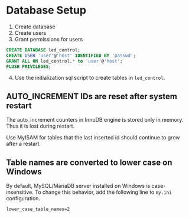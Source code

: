 Database Setup
==============

1. Create database
2. Create users
3. Grant permissions for users

```sql
CREATE DATABASE led_control;
CREATE USER 'user'@'host' IDENTIFIED BY 'passwd';
GRANT ALL ON led_control.* to 'user'@'host';
FLUSH PRIVILEGES;
```

4. Use the initialization sql script to create tables in `led_control`.

## AUTO_INCREMENT IDs are reset after system restart

The auto_increment counters in InnoDB engine is stored only in memory. Thus it is lost during restart.

Use MyISAM for tables that the last inserted id should continue to grow after a restart.

## Table names are converted to lower case on Windows

By default, MySQL/MariaDB server installed on Windows is case-insensitive. To change this behavior, add the following line to `my.ini` configuration.

`lower_case_table_names=2`
